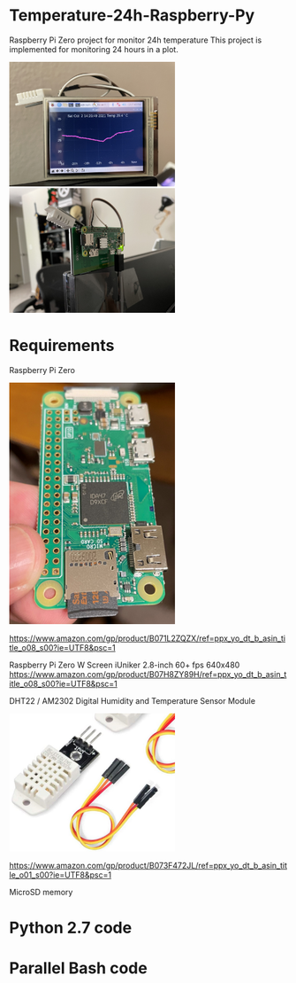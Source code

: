 # Temperature-24h-Raspberry-Py
Raspberry Pi Zero project for monitor 24h temperature
This project is implemented for monitoring 24 hours in a plot.

<img src="picture/IMG_0604.jpg" width=300>       <img src="picture/IMG_0350.jpg" width=300>

# Requirements

Raspberry Pi Zero

<img src="picture/IMG_0325 (2).jpg" width=300>


https://www.amazon.com/gp/product/B071L2ZQZX/ref=ppx_yo_dt_b_asin_title_o08_s00?ie=UTF8&psc=1

Raspberry Pi Zero W Screen iUniker 2.8-inch 60+ fps 640x480
https://www.amazon.com/gp/product/B07H8ZY89H/ref=ppx_yo_dt_b_asin_title_o08_s00?ie=UTF8&psc=1

DHT22 / AM2302 Digital Humidity and Temperature Sensor Module

<img src="picture/DHT22-sensorT.jpg" width=300>

https://www.amazon.com/gp/product/B073F472JL/ref=ppx_yo_dt_b_asin_title_o01_s00?ie=UTF8&psc=1

MicroSD memory 

# Python 2.7 code

# Parallel Bash code
